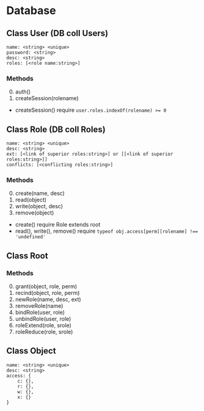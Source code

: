 # Database

## Class User (DB coll Users)

    name: <string> <unique>
    password: <string>
    desc: <string>
    roles: [<role name:string>]

### Methods

0. auth()
0. createSession(rolename)

* createSession() require `user.roles.indexOf(rolename) >= 0`

## Class Role (DB coll Roles)

    name: <string> <unique>
    desc: <string>
    ext: [<link of superior roles:string>] or [[<link of superior roles:string>]]
    conflicts: [<conflicting roles:string>]

### Methods

0. create(name, desc)
0. read(object)
0. write(object, desc)
0. remove(object)

* create() require Role extends root
* read(), write(), remove() require `typeof obj.access[perm][rolename] !== 'undefined'`

## Class Root

### Methods

0. grant(object, role, perm)
0. recind(object, role, perm)
0. newRole(name, desc, ext)
0. removeRole(name)
0. bindRole(user, role)
0. unbindRole(user, role)
0. roleExtend(role, srole)
0. roleReduce(role, srole)

## Class Object

    name: <string> <unique>
    desc: <string>
    access: {
        c: {},
        r: {},
        w: {},
        x: {}
    }
